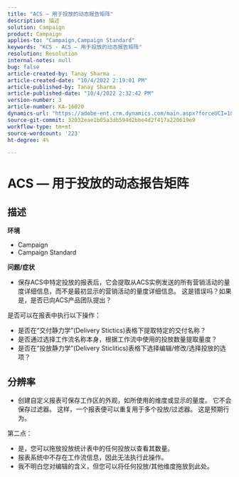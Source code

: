 ```yaml
---
title: "ACS — 用于投放的动态报告矩阵"
description: 描述
solution: Campaign
product: Campaign
applies-to: "Campaign,Campaign Standard"
keywords: "KCS - ACS — 用于投放的动态报告矩阵"
resolution: Resolution
internal-notes: null
bug: false
article-created-by: Tanay Sharma .
article-created-date: "10/4/2022 2:19:01 PM"
article-published-by: Tanay Sharma .
article-published-date: "10/4/2022 2:32:42 PM"
version-number: 3
article-number: KA-16020
dynamics-url: "https://adobe-ent.crm.dynamics.com/main.aspx?forceUCI=1&pagetype=entityrecord&etn=knowledgearticle&id=4296257c-ef43-ed11-bba2-0022480868ff"
source-git-commit: 32032eae1b05a3db594d2bbe4d2f417a220619e9
workflow-type: tm+mt
source-wordcount: '223'
ht-degree: 4%

---
```


# ACS — 用于投放的动态报告矩阵

## 描述

<b>环境</b>
- Campaign
- Campaign Standard




<b>问题/症状</b>

- 保存ACS中特定投放的报表后，它会提取从ACS实例发送的所有营销活动的量度详细信息，而不是最初显示的营销活动的量度详细信息。 这是错误吗？如果是，是否已向ACS产品团队提出？


是否可以在报表中执行以下操作：

- 是否在“交付静力学”(Delivery Stictics)表格下提取特定的交付名称？
- 是否通过选择工作流名称本身，根据工作流中使用的投放数量提取量度？
- 是否在“投放静力学”(Delivery Sticlitics)表格下选择编辑/修改/选择投放的选项？





## 分辨率


- 创建自定义报表可保存工作区的外观，如所使用的维度或显示的量度。 它不会保存过滤器。 这样，一个报表便可以重复用于多个投放/过滤器。 这是预期行为。


第二点：



- 是，您可以拖放投放统计表中的任何投放以查看其数量。
- 报表系统中不存在工作流信息，因此无法执行此操作。
- 我不明白您对编辑的含义，但您可以将任何投放/其他维度拖放到此处。

